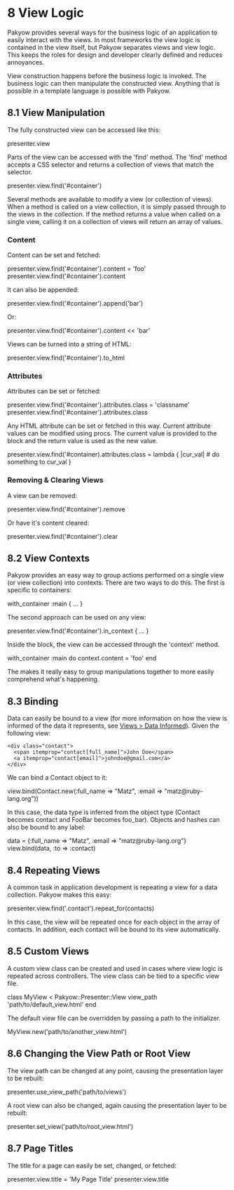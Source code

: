 <h1 id="section_8">8 View Logic</h1>

Pakyow provides several ways for the business logic of an application to easily interact with the views. In most frameworks the view logic is contained in the view itself, but Pakyow separates views and view logic. This keeps the roles for design and developer clearly defined and reduces annoyances.

View construction happens before the business logic is invoked. The business logic can then manipulate the constructed view. Anything that is possible in a template language is possible with Pakyow.

<h2 id="section_8.1">8.1 View Manipulation</h2>

The fully constructed view can be accessed like this:

<div class="code ruby">
presenter.view
</div>

Parts of the view can be accessed with the 'find' method. The 'find' method accepts a CSS selector and returns a collection of views that match the selector.

<div class="code ruby">
presenter.view.find('#container')
</div>

Several methods are available to modify a view (or collection of views). When a method is called on a view collection, it is simply passed through to the views in the collection. If the method returns a value when called on a single view, calling it on a collection of views will return an array of values.

### Content

Content can be set and fetched:

<div class="code ruby">
presenter.view.find('#container').content = 'foo'
presenter.view.find('#container').content
</div>

It can also be appended:

<div class="code ruby">
presenter.view.find('#container').append('bar')
</div>

Or:

<div class="code ruby">
presenter.view.find('#container').content &lt;&lt; 'bar'
</div>

Views can be turned into a string of HTML:

<div class="code ruby">
presenter.view.find('#container').to_html
</div>

### Attributes

Attributes can be set or fetched:

<div class="code ruby">
presenter.view.find('#container').attributes.class = 'classname'
presenter.view.find('#container').attributes.class
</div>

Any HTML attribute can be set or fetched in this way. Current attribute values can be modified
using procs. The current value is provided to the block and the return value is used as the
new value.

<div class="code ruby">
presenter.view.find('#container).attributes.class = lambda { |cur_val| 
  # do something to cur_val 
}
</div>

### Removing &amp; Clearing Views

A view can be removed:

<div class="code ruby">
presenter.view.find('#container').remove
</div>

Or have it's content cleared:

<div class="code ruby">
presenter.view.find('#container').clear
</div>

<h2 id="section_8.2">8.2 View Contexts</h2>

Pakyow provides an easy way to group actions performed on a single view (or view collection) into contexts. There are two ways to do this. The first is specific to containers:

<div class="code ruby">
with_container :main { ... }
</div>

The second approach can be used on any view:

<div class="code ruby">
presenter.view.find('#container').in_context { ... }
</div>

Inside the block, the view can be accessed through the 'context' method.

<div class="code ruby">
with_container :main do
  context.content = 'foo'
end
</div>

The makes it really easy to group manipulations together to more easily comprehend what's happening.

<h2 id="section_8.3">8.3 Binding</h2>

Data can easily be bound to a view (for more information on how the view is informed of the data it represents, see [Views > Data Informed](#section_3.2)). Given the following view:

    <div class="contact">
      <span itemprop="contact[full_name]">John Doe</span>
      <a itemprop="contact[email]">johndoe@gmail.com</a>
    </div>

We can bind a Contact object to it:

<div class="code ruby">
view.bind(Contact.new(:full_name => "Matz", :email => "matz@ruby-lang.org"))
</div>

In this case, the data type is inferred from the object type (Contact becomes contact and FooBar becomes foo_bar). Objects and 
hashes can also be bound to any label:

<div class="code ruby">
data = {:full_name => "Matz", :email => "matz@ruby-lang.org"}
view.bind(data, :to => :contact)
</div>

<h2 id="section_8.4">8.4 Repeating Views</h2>

A common task in application development is repeating a view for a data collection. Pakyow makes this easy:

<div class="code ruby">
presenter.view.find('.contact').repeat_for(contacts)
</div>

In this case, the view will be repeated once for each object in the array of contacts. In addition, each contact will be bound to its view automatically.

<h2 id="section_8.5">8.5 Custom Views</h2>

A custom view class can be created and used in cases where view logic is repeated across controllers. The view class can be tied to a specific view file.

<div class="code ruby">
class MyView &lt; Pakyow::Presenter::View
  view_path 'path/to/default_view.html'
end
</div>

The default view file can be overridden by passing a path to the initializer.

<div class="code ruby">
MyView.new('path/to/another_view.html')
</div>

<h2 id="section_8.6">8.6 Changing the View Path or Root View</h2>

The view path can be changed at any point, causing the presentation layer to be rebuilt:

<div class="code ruby">
presenter.use_view_path('path/to/views')
</div>

A root view can also be changed, again causing the presentation layer to be rebuilt:

<div class="code ruby">
presenter.set_view('path/to/root_view.html')
</div>

<h2 id="section_8.7">8.7 Page Titles</h2>

The title for a page can easily be set, changed, or fetched:

<div class="code ruby">
presenter.view.title = 'My Page Title'
presenter.view.title
</div>
